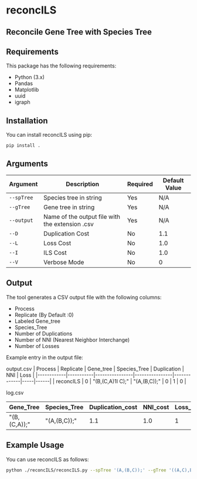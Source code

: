 # reconcILS

## Reconcile Gene Tree with Species Tree

## Requirements
This package has the following requirements:

- Python (3.x)
- Pandas
- Matplotlib
- uuid
- igraph





## Installation

You can install reconcILS using pip:

```bash
pip install .
```

## Arguments 
| Argument       | Description                                       | Required | Default Value |
| -------------- | ---------------------------------                 | -------- | ------------- |
| `--spTree`     | Species tree in string                           | Yes      | N/A           |
| `--gTree`      | Gene tree in string                              | Yes      | N/A           |
| `--output`     | Name of the output file with the extension .csv | Yes      | N/A           |
| `--D`          | Duplication Cost                                 | No       | 1.1           |
| `--L`          | Loss Cost                                       | No       | 1.0           |
| `--I`          | ILS Cost                                        | No       | 1.0           |
| `--V`          | Verbose Mode                                    | No       | 0             |

## Output

The tool generates a CSV output file with the following columns:

- Process
- Replicate (By Default :0)
- Labeled Gene_tree
- Species_Tree
- Number of Duplications
- Number of NNI (Nearest Neighbor Interchange)
- Number of Losses

Example entry in the output file:

output.csv
| Process    | Replicate | Gene_tree      | Species_Tree   | Duplication | NNI | Loss |
|------------|-----------|----------------|----------------|-------------|-----|------|
| reconcILS  | 0         | "(B,(C,A)1I  C);" | "(A,(B,C));"   | 0           | 1   | 0    |

log.csv

| Gene_Tree     | Species_Tree  | Duplication_cost | NNI_cost | Loss_cost |
|-------------- | ------------- | ---------------- | --------  | --------- |
| "(B,(C,A));"  | "(A,(B,C));" | 1.1              | 1.0     | 1         |



## Example Usage

You can use reconcILS as follows:

```bash
python ./reconcILS/reconcILS.py --spTree '(A,(B,C));' --gTree '((A,C),B);' --output 'result.csv'
```

